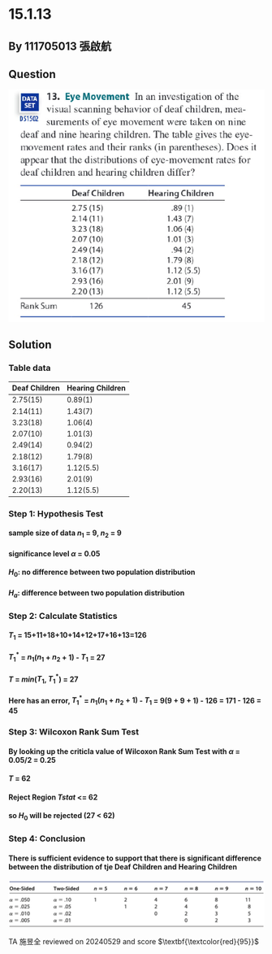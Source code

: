 # 15.1.13

## By 111705013 張啟航

## Question
![image](https://github.com/HWTeng-Course/202402-Statistics/blob/main/Images/15.1.13(1).png)

## Solution
### Table data

| Deaf Children | Hearing Children |
|---------------|------------------|
| 2.75(15)      | 0.89(1)          |
| 2.14(11)      | 1.43(7)          |
| 3.23(18)      | 1.06(4)          |
| 2.07(10)      | 1.01(3)          |
| 2.49(14)      | 0.94(2)          |
| 2.18(12)      | 1.79(8)          |
| 3.16(17)      | 1.12(5.5)        |
| 2.93(16)      | 2.01(9)          |
| 2.20(13)      | 1.12(5.5)        |

### Step 1: Hypothesis Test
  ####   sample size of data $n_1$ = 9,  $n_2$ = 9
  ####   significance level $\alpha$ = 0.05
  ####   $H_0$: no difference between two population distribution
  ####   $H_a$: difference between two population distribution


### Step 2: Calculate Statistics
  #### $T_1$ = 15+11+18+10+14+12+17+16+13=126
  #### $T_1^*$ = $n_1$($n_1$ + $n_2$ + 1) - $T_1$ = 27
  #### $T$ = $min$($T_1$, $T_1^*$) = 27

**Here has an error, $T_1^{\ast}$ = $n_1 (n_1 + n_2 + 1)$ - $T_1$ = 9(9 + 9 + 1) - 126 = 171 - 126 = 45** 

### Step 3: Wilcoxon Rank Sum Test
  #### By looking up the criticla value of Wilcoxon Rank Sum Test with  $\alpha$ = 0.05/2 = 0.25
  ####  $T$ = 62
  #### Reject Region $Tstat$ <= 62
  #### so $H_0$ will be rejected (27 < 62)
### Step 4: Conclusion
  #### There is sufficient evidence to support that there is significant difference between the distribution of tje Deaf Children and Hearing Children

  
  ![image](https://github.com/HWTeng-Course/202402-Statistics/blob/main/Images/table.png)
 
 TA 施昱全 reviewed on 20240529 and score $\textbf{\textcolor{red}{95}}$
